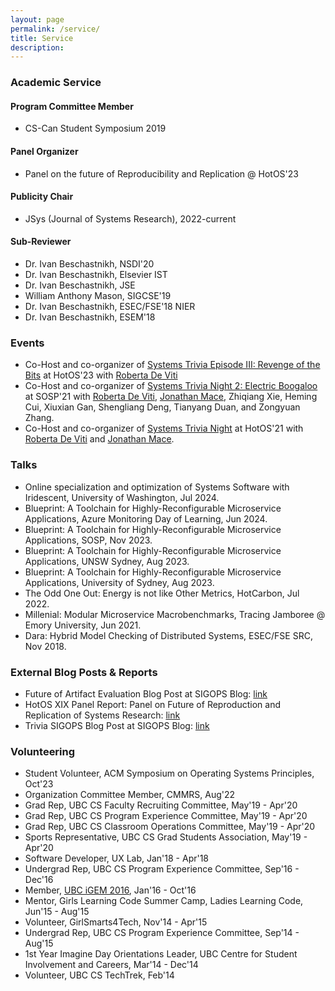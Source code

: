 ```yaml
---
layout: page
permalink: /service/
title: Service
description:
---
```


### Academic Service

#### Program Committee Member

+ CS-Can Student Symposium 2019

#### Panel Organizer

+ Panel on the future of Reproducibility and Replication @ HotOS'23

#### Publicity Chair

+ JSys (Journal of Systems Research), 2022-current

#### Sub-Reviewer

+ Dr. Ivan Beschastnikh, NSDI'20
+ Dr. Ivan Beschastnikh, Elsevier IST
+ Dr. Ivan Beschastnikh, JSE
+ William Anthony Mason, SIGCSE'19
+ Dr. Ivan Beschastnikh, ESEC/FSE'18 NIER
+ Dr. Ivan Beschastnikh, ESEM'18

### Events

+ Co-Host and co-organizer of [Systems Trivia Episode III: Revenge of the Bits](https://systemstrivia.github.io/) at HotOS'23 with [Roberta De Viti](https://people.mpi-sws.org/~rdeviti)
+ Co-Host and co-organizer of [Systems Trivia Night 2: Electric Boogaloo](https://systemstrivia.github.io/) at SOSP'21 with [Roberta De Viti](https://people.mpi-sws.org/~rdeviti), [Jonathan Mace](https://people.mpi-sws.org/~jcmace), Zhiqiang Xie, Heming Cui, Xiuxian Gan, Shengliang Deng, Tianyang Duan, and Zongyuan Zhang.
+ Co-Host and co-organizer of [Systems Trivia Night](https://systemstrivia.github.io/) at HotOS'21 with [Roberta De Viti](https://people.mpi-sws.org/~rdeviti) and [Jonathan Mace](https://people.mpi-sws.org/~jcmace).

### Talks

+ Online specialization and optimization of Systems Software with Iridescent, University of Washington, Jul 2024.
+ Blueprint: A Toolchain for Highly-Reconfigurable Microservice Applications, Azure Monitoring Day of Learning, Jun 2024.
+ Blueprint: A Toolchain for Highly-Reconfigurable Microservice Applications, SOSP, Nov 2023.
+ Blueprint: A Toolchain for Highly-Reconfigurable Microservice Applications, UNSW Sydney, Aug 2023.
+ Blueprint: A Toolchain for Highly-Reconfigurable Microservice Applications, University of Sydney, Aug 2023.
+ The Odd One Out: Energy is not like Other Metrics, HotCarbon, Jul 2022.
+ Millenial: Modular Microservice Macrobenchmarks, Tracing Jamboree @ Emory University, Jun 2021.
+ Dara: Hybrid Model Checking of Distributed Systems, ESEC/FSE SRC, Nov 2018.

### External Blog Posts & Reports

+ Future of Artifact Evaluation Blog Post at SIGOPS Blog: [link](https://www.sigops.org/2023/artifact-evaluation-theory-and-practice/)
+ HotOS XIX Panel Report: Panel on Future of Reproduction and Replication of Systems Research: [link](https://arxiv.org/abs/2308.05762)
+ Trivia SIGOPS Blog Post at SIGOPS Blog: [link](https://www.sigops.org/2023/systems-trivia-behind-the-scenes/)

### Volunteering

+ Student Volunteer, ACM Symposium on Operating Systems Principles, Oct'23
+ Organization Committee Member, CMMRS, Aug'22
+ Grad Rep, UBC CS Faculty Recruiting Committee, May'19 - Apr'20
+ Grad Rep, UBC CS Program Experience Committee, May'19 - Apr'20
+ Grad Rep, UBC CS Classroom Operations Committee, May'19 - Apr'20
+ Sports Representative, UBC CS Grad Students Association, May'19 - Apr'20
+ Software Developer, UX Lab, Jan'18 - Apr'18
+ Undergrad Rep, UBC CS Program Experience Committee, Sep'16 - Dec'16
+ Member, [UBC iGEM 2016](http://2016.igem.org/Team:British_Columbia), Jan'16 - Oct'16
+ Mentor, Girls Learning Code Summer Camp, Ladies Learning Code, Jun'15 - Aug'15
+ Volunteer, GirlSmarts4Tech, Nov'14 - Apr'15
+ Undergrad Rep, UBC CS Program Experience Committee, Sep'14 - Aug'15
+ 1st Year Imagine Day Orientations Leader, UBC Centre for Student Involvement and Careers, Mar'14 - Dec'14
+ Volunteer, UBC CS TechTrek, Feb'14